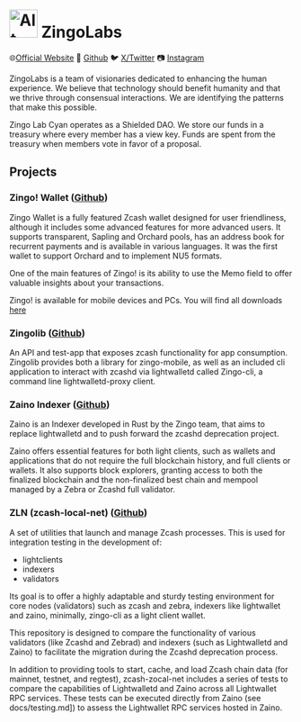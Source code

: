 #  <img src="https://github.com/user-attachments/assets/e38b13a9-d410-426a-a1e6-2dde105d56c4" alt="Alt Text" width="50"/> ZingoLabs

🌐[Official Website](https://zingolabs.org/)  💼 [Github](https://github.com/zingolabs)  🐦 [X/Twitter](https://x.com/ZingoLabs)  📷 [Instagram](https://www.instagram.com/zingolabesp/)

ZingoLabs is a team of visionaries dedicated to enhancing the human experience. We believe that technology should benefit humanity and that we thrive through consensual interactions. We are identifying the patterns that make this possible.

Zingo Lab Cyan operates as a Shielded DAO. We store our funds in a treasury where every member has a view key. Funds are spent from the treasury when members vote in favor of a proposal.

## Projects

### Zingo! Wallet ([Github](https://github.com/zingolabs/zingo-mobile))
Zingo Wallet is a fully featured Zcash wallet designed for user friendliness, although it includes some advanced features for more advanced users. It supports transparent, Sapling and Orchard pools, has an address book for recurrent payments and is available in various languages. It was the first wallet to support Orchard and to implement NU5 formats.

One of the main features of Zingo! is its ability to use the Memo field to offer valuable insights about your transactions.

Zingo! is available for mobile devices and PCs. You will find all downloads [here](https://zingolabs.org/)

### Zingolib ([Github](https://github.com/zingolabs/zingolib))
An API and test-app that exposes zcash functionality for app consumption. Zingolib provides both a library for zingo-mobile, as well as an included cli application to interact with zcashd via lightwalletd called Zingo-cli, a command line lightwalletd-proxy client.

### Zaino Indexer ([Github](https://github.com/zingolabs/zaino))
Zaino is an Indexer developed in Rust by the Zingo team, that aims to replace lightwalletd and to push forward the zcashd deprecation project.

Zaino offers essential features for both light clients, such as wallets and applications that do not require the full blockchain history, and full clients or wallets. It also supports block explorers, granting access to both the finalized blockchain and the non-finalized best chain and mempool managed by a Zebra or Zcashd full validator.

###  ZLN (zcash-local-net) ([Github](https://github.com/zingolabs/zcash-local-net))
A set of utilities that launch and manage Zcash processes. This is used for integration testing in the development of:
- lightclients
- indexers
- validators

Its goal is to offer a highly adaptable and sturdy testing environment for core nodes (validators) such as zcash and zebra, indexers like lightwallet and zaino, minimally, zingo-cli as a light client wallet.

This repository is designed to compare the functionality of various validators (like Zcashd and Zebrad) and indexers (such as Lightwalletd and Zaino) to facilitate the migration during the Zcashd deprecation process.

In addition to providing tools to start, cache, and load Zcash chain data (for mainnet, testnet, and regtest), zcash-zocal-net includes a series of tests to compare the capabilities of Lightwalletd and Zaino across all Lightwallet RPC services. These tests can be executed directly from Zaino (see docs/testing.md]) to assess the Lightwallet RPC services hosted in Zaino.

